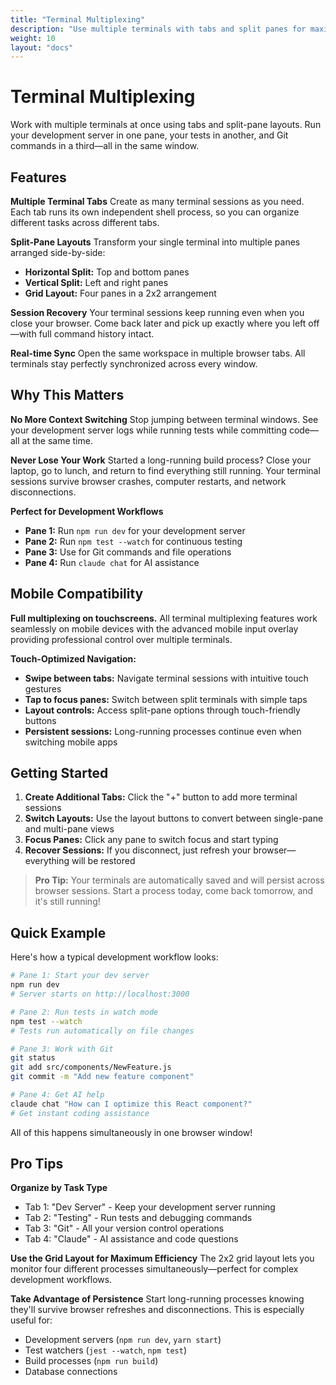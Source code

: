 ```yaml
---
title: "Terminal Multiplexing"
description: "Use multiple terminals with tabs and split panes for maximum productivity"
weight: 10
layout: "docs"
---
```


# Terminal Multiplexing

Work with multiple terminals at once using tabs and split-pane layouts. Run your development server in one pane, your tests in another, and Git commands in a third—all in the same window.

## Features

**Multiple Terminal Tabs**
Create as many terminal sessions as you need. Each tab runs its own independent shell process, so you can organize different tasks across different tabs.

**Split-Pane Layouts**
Transform your single terminal into multiple panes arranged side-by-side:
- **Horizontal Split:** Top and bottom panes
- **Vertical Split:** Left and right panes
- **Grid Layout:** Four panes in a 2x2 arrangement

**Session Recovery**
Your terminal sessions keep running even when you close your browser. Come back later and pick up exactly where you left off—with full command history intact.

**Real-time Sync**
Open the same workspace in multiple browser tabs. All terminals stay perfectly synchronized across every window.

## Why This Matters

**No More Context Switching**
Stop jumping between terminal windows. See your development server logs while running tests while committing code—all at the same time.

**Never Lose Your Work**
Started a long-running build process? Close your laptop, go to lunch, and return to find everything still running. Your terminal sessions survive browser crashes, computer restarts, and network disconnections.

**Perfect for Development Workflows**
- **Pane 1:** Run `npm run dev` for your development server
- **Pane 2:** Run `npm test --watch` for continuous testing
- **Pane 3:** Use for Git commands and file operations
- **Pane 4:** Run `claude chat` for AI assistance

## Mobile Compatibility

**Full multiplexing on touchscreens.** All terminal multiplexing features work seamlessly on mobile devices with the advanced mobile input overlay providing professional control over multiple terminals.

**Touch-Optimized Navigation:**
- **Swipe between tabs:** Navigate terminal sessions with intuitive touch gestures
- **Tap to focus panes:** Switch between split terminals with simple taps
- **Layout controls:** Access split-pane options through touch-friendly buttons
- **Persistent sessions:** Long-running processes continue even when switching mobile apps

## Getting Started

1. **Create Additional Tabs:** Click the "+" button to add more terminal sessions
2. **Switch Layouts:** Use the layout buttons to convert between single-pane and multi-pane views
3. **Focus Panes:** Click any pane to switch focus and start typing
4. **Recover Sessions:** If you disconnect, just refresh your browser—everything will be restored

> **Pro Tip:** Your terminals are automatically saved and will persist across browser sessions. Start a process today, come back tomorrow, and it's still running!

## Quick Example

Here's how a typical development workflow looks:

```bash
# Pane 1: Start your dev server
npm run dev
# Server starts on http://localhost:3000

# Pane 2: Run tests in watch mode  
npm test --watch
# Tests run automatically on file changes

# Pane 3: Work with Git
git status
git add src/components/NewFeature.js
git commit -m "Add new feature component"

# Pane 4: Get AI help
claude chat "How can I optimize this React component?"
# Get instant coding assistance
```

All of this happens simultaneously in one browser window!

## Pro Tips

**Organize by Task Type**
- Tab 1: "Dev Server" - Keep your development server running
- Tab 2: "Testing" - Run tests and debugging commands
- Tab 3: "Git" - All your version control operations
- Tab 4: "Claude" - AI assistance and code questions

**Use the Grid Layout for Maximum Efficiency**
The 2x2 grid layout lets you monitor four different processes simultaneously—perfect for complex development workflows.

**Take Advantage of Persistence**
Start long-running processes knowing they'll survive browser refreshes and disconnections. This is especially useful for:
- Development servers (`npm run dev`, `yarn start`)
- Test watchers (`jest --watch`, `npm test`)
- Build processes (`npm run build`)
- Database connections